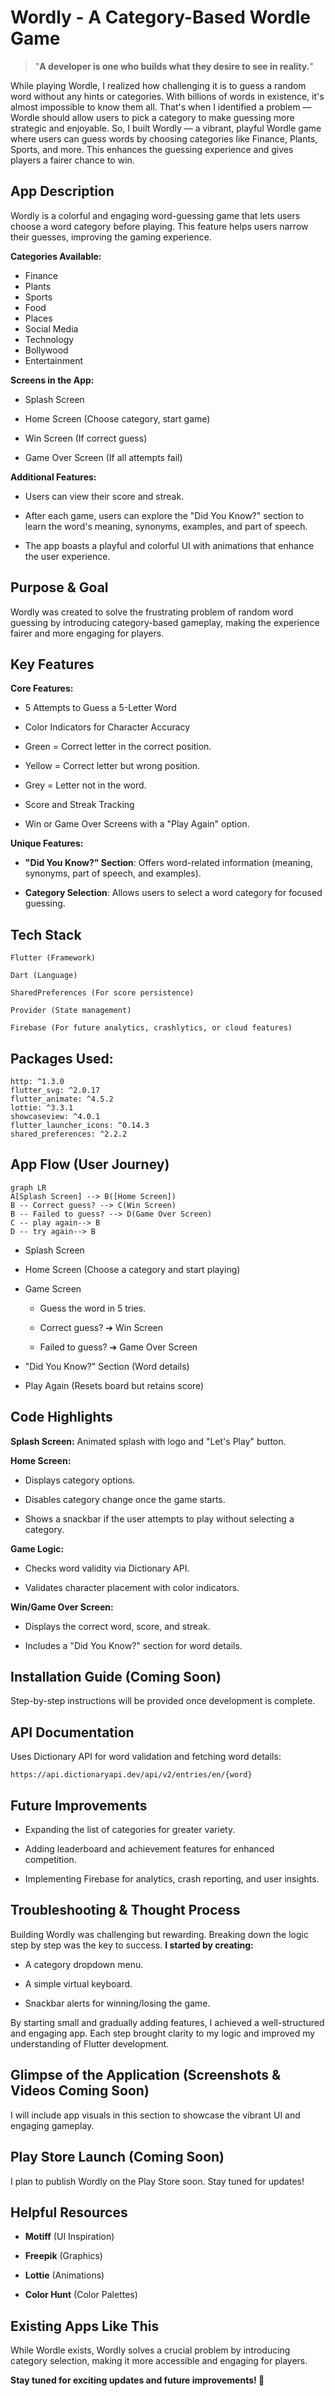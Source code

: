 
# Wordly - A Category-Based Wordle Game


>  "**A developer is one who builds what they desire to see in reality.**"


While playing Wordle, I realized how challenging it is to guess a random word without any hints or categories. With billions of words in existence, it's almost impossible to know them all. That's when I identified a problem — Wordle should allow users to pick a category to make guessing more strategic and enjoyable. So, I built Wordly — a vibrant, playful Wordle game where users can guess words by choosing categories like Finance, Plants, Sports, and more. This enhances the guessing experience and gives players a fairer chance to win.

## App Description

Wordly is a colorful and engaging word-guessing game that lets users choose a word category before playing. This feature helps users narrow their guesses, improving the gaming experience.

**Categories Available:**

 - Finance
 - Plants
 - Sports
 - Food
 - Places
 - Social Media
 - Technology
 - Bollywood
 - Entertainment

**Screens in the App:**

 - Splash Screen

 - Home Screen (Choose category, start game)

 - Win Screen (If correct guess)

 - Game Over Screen (If all attempts fail)

**Additional Features:**

 - Users can view their score and streak.

 - After each game, users can explore the "Did You Know?" section to
   learn the word's meaning, synonyms, examples, and part of speech.

- The app boasts a playful and colorful UI with animations that enhance the user experience.

## Purpose & Goal

Wordly was created to solve the frustrating problem of random word guessing by introducing category-based gameplay, making the experience fairer and more engaging for players.

## Key Features

**Core Features:**

 - 5 Attempts to Guess a 5-Letter Word
   
 - Color Indicators for Character Accuracy

 - Green = Correct letter in the correct position.

 - Yellow = Correct letter but wrong position.

 - Grey = Letter not in the word.

 - Score and Streak Tracking

 - Win or Game Over Screens with a "Play Again" option.

**Unique Features:**

 - **"Did You Know?" Section**: Offers word-related information (meaning,
   synonyms, part of speech, and examples).

 - **Category Selection**: Allows users to select a word category for
   focused guessing.

## Tech Stack

``` 
Flutter (Framework)

Dart (Language)

SharedPreferences (For score persistence)

Provider (State management)

Firebase (For future analytics, crashlytics, or cloud features)
```

## Packages Used:

``` provider: ^6.1.2
http: ^1.3.0
flutter_svg: ^2.0.17
flutter_animate: ^4.5.2
lottie: ^3.3.1
showcaseview: ^4.0.1
flutter_launcher_icons: ^0.14.3
shared_preferences: ^2.2.2
```

## App Flow (User Journey)


```mermaid
graph LR
A[Splash Screen] --> B([Home Screen]) 
B -- Correct guess? --> C(Win Screen)
B -- Failed to guess? --> D(Game Over Screen)
C -- play again--> B
D -- try again--> B

```

- Splash Screen

- Home Screen (Choose a category and start playing)

- Game Screen

  - Guess the word in 5 tries.

  - Correct guess? ➔ Win Screen

  - Failed to guess? ➔ Game Over Screen

- "Did You Know?" Section (Word details)

- Play Again (Resets board but retains score)

## Code Highlights

**Splash Screen:**   Animated splash with logo and "Let's Play" button.

**Home Screen:**

- Displays category options.

- Disables category change once the game starts.

- Shows a snackbar if the user attempts to play without selecting a category.

 **Game Logic:**

 - Checks word validity via Dictionary API.

 - Validates character placement with color indicators.

**Win/Game Over Screen:**

 - Displays the correct word, score, and streak.

 - Includes a "Did You Know?" section for word details.

## Installation Guide (Coming Soon)

Step-by-step instructions will be provided once development is complete.

## API Documentation

Uses Dictionary API for word validation and fetching word details:

    https://api.dictionaryapi.dev/api/v2/entries/en/{word}

## Future Improvements

- Expanding the list of categories for greater variety.

- Adding leaderboard and achievement features for enhanced competition.

 - Implementing Firebase for analytics, crash reporting, and user insights.

## Troubleshooting & Thought Process

Building Wordly was challenging but rewarding. Breaking down the logic step by step was the key to success. 
**I started by creating:**

- A category dropdown menu.

- A simple virtual keyboard.

- Snackbar alerts for winning/losing the game.

By starting small and gradually adding features, I achieved a well-structured and engaging app. Each step brought clarity to my logic and improved my understanding of Flutter development.

## Glimpse of the Application (Screenshots & Videos Coming Soon)

I will include app visuals in this section to showcase the vibrant UI and engaging gameplay.

## Play Store Launch (Coming Soon)

I plan to publish Wordly on the Play Store soon. Stay tuned for updates!

## Helpful Resources

- **Motiff** (UI Inspiration)

- **Freepik** (Graphics)

- **Lottie** (Animations)

- **Color Hunt** (Color Palettes)

## Existing Apps Like This

While Wordle exists, Wordly solves a crucial problem by introducing category selection, making it more accessible and engaging for players.

**Stay tuned for exciting updates and future improvements! 🚀**
